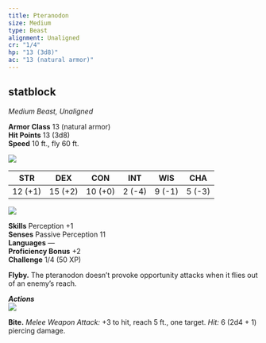 ```yaml
---
title: Pteranodon
size: Medium
type: Beast
alignment: Unaligned
cr: "1/4"
hp: "13 (3d8)"
ac: "13 (natural armor)"
---
```


## statblock
_Medium Beast, Unaligned_

**Armor Class** 13 (natural armor)  
**Hit Points** 13 (3d8)  
**Speed** 10 ft., fly 60 ft.

![](https://www.dndbeyond.com/file-attachments/0/579/stat-block-header-bar.svg)

|STR|DEX|CON|INT|WIS|CHA|
|---|---|---|---|---|---|
|12 (+1)|15 (+2)|10 (+0)|2 (-4)|9 (-1)|5 (-3)|

![](https://www.dndbeyond.com/file-attachments/0/579/stat-block-header-bar.svg)

**Skills** Perception +1  
**Senses** Passive Perception 11  
**Languages** —  
**Proficiency Bonus** +2  
**Challenge** 1/4 (50 XP)

**Flyby.** The pteranodon doesn’t provoke opportunity attacks when it flies out of an enemy’s reach.

_**Actions**_  
![](https://www.dndbeyond.com/file-attachments/0/579/stat-block-header-bar.svg)

**Bite.** _Melee Weapon Attack:_ +3 to hit, reach 5 ft., one target. _Hit:_ 6 (2d4 + 1) piercing damage.

